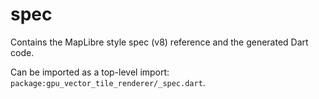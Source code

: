 # spec

Contains the MapLibre style spec (v8) reference and the generated Dart code.

Can be imported as a top-level import: `package:gpu_vector_tile_renderer/_spec.dart`.